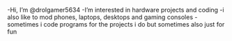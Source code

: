 -Hi, I’m @drolgamer5634
-I’m interested in hardware projects and coding
-i also like to mod phones, laptops, desktops and gaming consoles
-sometimes i code programs for the projects i do but sometimes also just for fun
